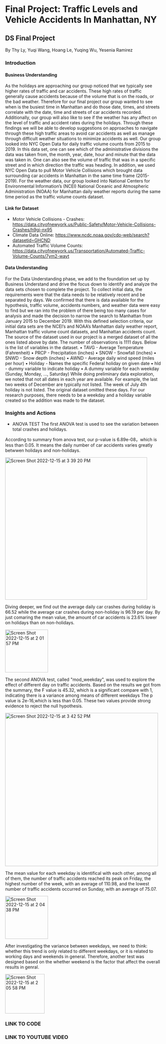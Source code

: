 # Final Project: Traffic Levels and Vehicle Accidents In Manhattan, NY
## DS Final Project
By Thy Ly, Yuqi Wang, Hoang Le, Yuqing Wu, Yesenia Ramirez

### Introduction
#### Business Understanding
As the holidays are approaching our group noticed that we typically see higher rates of traffic and car accidents. These high rates of traffic generally cause accidents because of the volume that is on the roads, or the bad weather. Therefore for our final project our group wanted to see when is the busiest time in Manhattan and do those date, times, and streets correlate with the date, time and streets of car accidents recorded. Additionally, our group will also like to see if the weather has any affect on the level of traffic and accident rates during the holidays. Through these findings we will be able to develop suggestions on approaches to navigate through these high traffic areas to avoid car accidents as well as manage through difficult weather situations to minimize accidents as well. 
Our group looked into NYC Open Data for daily traffic volume counts from 2015 to 2019. In this data set, one can see which of the administrative divisions the data was taken from, the month, year, date, hour and minute that the data was taken in. One can also see the volume of traffic that was in a specific street and in which direction the traffic was heading. In addition, we used NYC Open Data to pull Motor Vehicle Collisions which brought data surrounding car accidents in Manhattan in the same time frame (2015-2019). For the weather data, our group looked into National Centers for Environmental Information’s (NCEI) National Oceanic and Atmospheric Administration (NOAA) for Manhattan daily weather reports during the same time period as the traffic volume counts dataset. 

#### Link for Dataset
  - Motor Vehicle Collisions - Crashes: https://data.cityofnewyork.us/Public-Safety/Motor-Vehicle-Collisions-Crashes/h9gi-nx95
  - Climate Data Online: https://www.ncdc.noaa.gov/cdo-web/search?datasetid=GHCND
  - Automated Traffic Volume Counts: https://data.cityofnewyork.us/Transportation/Automated-Traffic-Volume-Counts/7ym2-wayt

#### Data Understanding
For the Data Understanding phase, we add to the foundation set up by Business Understand and drive the focus down to identify and analyze the data sets chosen to complete the project. To collect initial data, the requirements were that the data needs to be relatively recent and be separated by days. We confirmed that there is data available for the hypothesis, traffic volume, accidents numbers, and weather data were easy to find but we ran into the problem of there being too many cases for analysis and made the decision to narrow the search to Manhattan from January 2015 to December 2019. With this defined selection criteria, our initial data sets are the NCEI’s and NOAA’s Manhattan daily weather report, Manhattan traffic volume count datasets, and Manhattan accidents count.
The source of the dataset used in our project is a merged dataset of all the ones listed above by date. The number of observations is 1111 days. Below is the list of variables in the dataset.
•	TAVG - Average Temperature (Fahrenheit)
•	PRCP - Precipitation (inches)
•	SNOW - Snowfall (inches)
•	SNWD - Snow depth (inches)
•	AWND - Average daily wind speed (miles per hour)
•	Holiday - Names the specific Federal holiday on given date
•	hld - dummy variable to indicate holiday
•	A dummy variable for each weekday (Sunday, Monday, ..., Saturday)
While doing preliminary data exploration, we noted that not all dates in each year are available. For example, the last two weeks of December are typically not listed. The week of July 4th holiday is not listed. The original dataset omitted these days. For our research purposes, there needs to be a weekday and a holiday variable created so the addition was made to the dataset.

### Insights and Actions
- ANOVA TEST
The first ANOVA test is used to see the variation between total crashes and holidays.

According to summary from anova test, our p-value is 6.89e-08，which is less than 0.05. It means the daily number of car accidents varies greatly betwwen holidays and non-holidays. 

<img width="458" alt="Screen Shot 2022-12-15 at 3 39 20 PM" src="https://user-images.githubusercontent.com/54876981/207962381-79721e1b-dffa-48d4-8853-ac1818dff21a.png">

Diving deeper, we find out the average daily car crashes during holiday is 66.52 while the average car crashes during non-holiday is 96.19 per day. By just comaring the mean value, the amount of car accidents is 23.6% lower on holidays than on non-holidays.

<img width="138" alt="Screen Shot 2022-12-15 at 2 01 57 PM" src="https://user-images.githubusercontent.com/54876981/207961731-be5903a8-355f-495a-8f95-a0df2a1f3c1c.png">

The second ANOVA test, called "mod_weekday", was used to explore the effect of different day on traffic accidents.
Based on the results we got from the summary, the F value is 45.32, which is a significant compare with 1, indicating there is a variance among means of different weekdays The p value is 2e-16,which is less than 0.05. These two values provide strong evidence to reject the null hypothesis. 

<img width="493" alt="Screen Shot 2022-12-15 at 3 42 52 PM" src="https://user-images.githubusercontent.com/54876981/207962964-aacaf9d7-4258-4697-bac3-5063667c522a.png">

The mean value for each weekday is identifical with each other, among all of them, the number of traffic accidents reached its peak on Friday, the highest number of the week, with an average of 110.98, and the lowest number of traffic accidents occurred on Sunday, with an average of 75.07.

<img width="138" alt="Screen Shot 2022-12-15 at 2 04 38 PM" src="https://user-images.githubusercontent.com/54876981/207963302-e612fc86-4262-4347-add1-3b22aeafc85d.png">

After investigating the variance between weekdays, we need to think: whether this trend is only related to different weekdays, or it is related to working days and weekends in general. Therefore, another test was designed based on the whether weekend is the factor that affect the overall results in genral.

<img width="127" alt="Screen Shot 2022-12-15 at 2 05 58 PM" src="https://user-images.githubusercontent.com/54876981/207963435-31d62a04-1c67-413a-89c4-1ad87eb81d82.png">




### LINK TO CODE

### LINK TO YOUTUBE VIDEO

